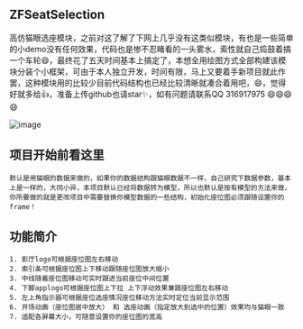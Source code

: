 

## ZFSeatSelection

   高仿猫眼选座模块，之前对这了解了下网上几乎没有这类似模块，有也是一些简单的小demo没有任何效果，代码也是惨不忍睹看的一头雾水，索性就自己捣鼓着搞一个车轮😄，最终花了五天时间基本上搞定了，本想全用绘图方式全部构建该模块分装个小框架，可由于本人独立开发，时间有限，马上又要着手新项目就此作罢，这种模块用的比较少目前代码结构也已经比较清晰就凑合着用吧，😄，觉得好就多给👍，准备上传github也请star✨，如有问题请联系QQ 316917975 😄😄😄😄

![image](https://github.com/ZFbaby/ZFSeatsSelection/blob/master/ZFSeatsSelection/仿猫眼gif1.gif?raw=true)

## 项目开始前看这里


    默认是用猫眼的数据来做的，如果你的数据结构跟猫眼数据不一样，自己研究下数据参数，基本上是一样的，大同小异，本项目默认已经将数据转为模型，所以也默认是按有模型的方法来做，你所要做的就是更改项目中需要替换你模型数据的一些结构，初始化座位图必须跟随设置你的frame！


## 功能简介


    1. 影厅logo可根据座位图左右移动
    2. 索引条可根据座位图上下移动跟随座位图放大缩小
    3. 中线随着座位图移动可实时跟进当前座位中间位置
    4. 下脚applogo可根据座位图上下拉 上下浮动效果兼跟座位图左右移动
    5. 左上角指示器可根据座位选座情况座位移动方法实时定位当前显示范围 
    6. 开场动画（座位图居中放大） 和 选座动画（指定放大到选中的位置）效果均与猫眼一致
    7. 适配各屏幕大小，可随意设置你的座位图的宽高
 
